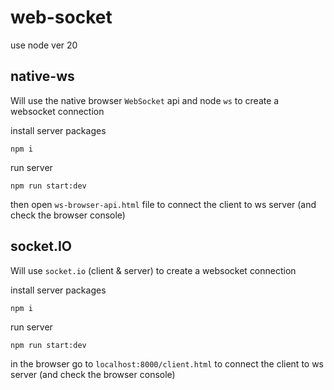 # web-socket

use node ver 20

## native-ws

Will use the native browser `WebSocket` api and node `ws` to create a websocket connection

install server packages

`npm i`

run server

`npm run start:dev`

then open `ws-browser-api.html` file to connect the client to ws server (and check the browser console)

## socket.IO

Will use `socket.io` (client & server) to create a websocket connection

install server packages

`npm i`

run server

`npm run start:dev`

in the browser go to `localhost:8000/client.html` to connect the client to ws server (and check the browser console)